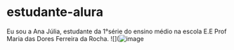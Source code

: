 # estudante-alura
Eu sou a Ana Júlia, estudante da 1°série do ensino médio na escola E.E Prof Maria das Dores Ferreira da Rocha.
![](![image](https://github.com/user-attachments/assets/b24772e5-8b99-4809-a273-122ad46bd8be)
